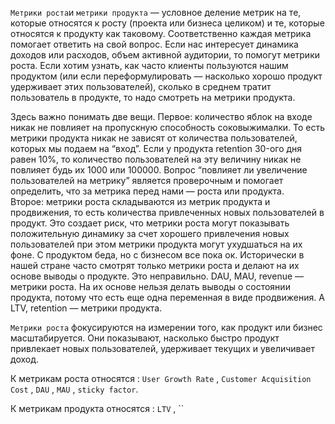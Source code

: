 `Метрики роста`и `метрики продукта` — условное деление метрик на те, которые относятся к росту (проекта или бизнеса целиком) и те, которые относятся к продукту как таковому. Соответственно каждая метрика помогает ответить на свой вопрос. Если нас интересует динамика доходов или расходов, объем активной аудитории, то помогут метрики роста. Если хотим узнать, как часто клиенты пользуются нашим продуктом (или если переформулировать — насколько хорошо продукт удерживает этих пользователей), сколько в среднем тратит пользователь в продукте, то надо смотреть на метрики продукта.

Здесь важно понимать две вещи. Первое: количество яблок на входе никак не повлияет на пропускную способность соковыжималки. То есть метрики продукта никак не зависят от количества пользователей, которых мы подаем на “вход”. Если у продукта retention 30-ого дня равен 10%, то количество пользователей на эту величину никак не повлияет будь их 1000 или 100000. Вопрос “повлияет ли увеличение пользователей на метрику” является проверочным и помогает определить, что за метрика перед нами — роста или продукта.  
Второе: метрики роста складываются из метрик продукта и продвижения, то есть количества привлеченных новых пользователей в продукт. Это создает риск, что метрики роста могут показывать положительную динамику за счет хорошего привлечения новых пользователей при этом метрики продукта могут ухудшаться на их фоне. С продуктом беда, но с бизнесом все пока ок. Исторически в нашей стране часто смотрят только метрики роста и делают на их основе выводы о продукте. Это неправильно. DAU, MAU, revenue — метрики роста. На их основе нельзя делать выводы о состоянии продукта, потому что есть еще одна переменная в виде продвижения. А LTV, retention — метрики продукта.

`Метрики роста` фокусируются на измерении того, как продукт или бизнес масштабируется. Они показывают, насколько быстро продукт привлекает новых пользователей, удерживает текущих и увеличивает доход. 

К метрикам роста относятся : `User Growth Rate` , `Customer Acquisition Cost` , `DAU` , `MAU` , `sticky factor`. 

К метрикам продукта относятся : `LTV` , ``




